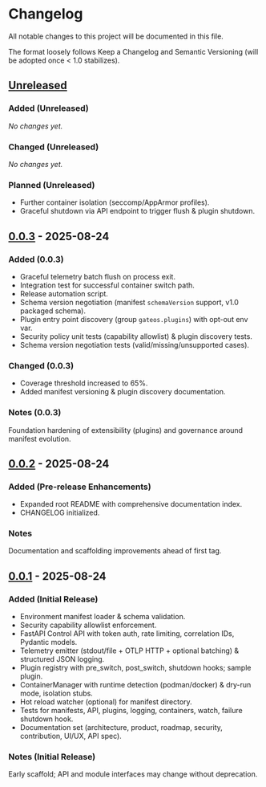 # Changelog

All notable changes to this project will be documented in this file.

The format loosely follows Keep a Changelog and Semantic Versioning (will be adopted once < 1.0 stabilizes).

## [Unreleased]

### Added (Unreleased)

_No changes yet._

### Changed (Unreleased)

_No changes yet._

### Planned (Unreleased)

- Further container isolation (seccomp/AppArmor profiles).
- Graceful shutdown via API endpoint to trigger flush & plugin shutdown.

## [0.0.3] - 2025-08-24

### Added (0.0.3)

- Graceful telemetry batch flush on process exit.
- Integration test for successful container switch path.
- Release automation script.
- Schema version negotiation (manifest `schemaVersion` support, v1.0 packaged schema).
- Plugin entry point discovery (group `gateos.plugins`) with opt-out env var.
- Security policy unit tests (capability allowlist) & plugin discovery tests.
- Schema version negotiation tests (valid/missing/unsupported cases).

### Changed (0.0.3)

- Coverage threshold increased to 65%.
- Added manifest versioning & plugin discovery documentation.

### Notes (0.0.3)

Foundation hardening of extensibility (plugins) and governance around manifest evolution.

## [0.0.2] - 2025-08-24

### Added (Pre-release Enhancements)

- Expanded root README with comprehensive documentation index.
- CHANGELOG initialized.

### Notes

Documentation and scaffolding improvements ahead of first tag.

## [0.0.1] - 2025-08-24

### Added (Initial Release)

- Environment manifest loader & schema validation.
- Security capability allowlist enforcement.
- FastAPI Control API with token auth, rate limiting, correlation IDs, Pydantic models.
- Telemetry emitter (stdout/file + OTLP HTTP + optional batching) & structured JSON logging.
- Plugin registry with pre_switch, post_switch, shutdown hooks; sample plugin.
- ContainerManager with runtime detection (podman/docker) & dry-run mode, isolation stubs.
- Hot reload watcher (optional) for manifest directory.
- Tests for manifests, API, plugins, logging, containers, watch, failure shutdown hook.
- Documentation set (architecture, product, roadmap, security, contribution, UI/UX, API spec).

### Notes (Initial Release)

Early scaffold; API and module interfaces may change without deprecation.

[Unreleased]: https://github.com/Ultra-Cube/Gate-OS/compare/main...HEAD
[0.0.3]: https://github.com/Ultra-Cube/Gate-OS/compare/v0.0.2...v0.0.3 (tag to be created)
[0.0.2]: https://github.com/Ultra-Cube/Gate-OS/compare/v0.0.1...v0.0.2
[0.0.1]: https://github.com/Ultra-Cube/Gate-OS/releases/tag/v0.0.1 (tag to be created)
